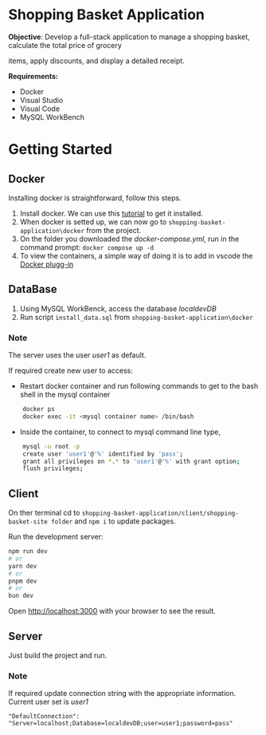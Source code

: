 # Shopping Basket Application

**Objective**: Develop a full-stack application to manage a shopping
basket, calculate the total price of grocery

items, apply discounts, and display a detailed receipt.

**Requirements:**

* Docker
* Visual Studio
* Visual Code
* MySQL WorkBench

# Getting Started

## Docker

Installing docker is straightforward, follow this steps.

1. Install docker. We can use this [tutorial](https://dev.azure.com/livetiles-products/Product/_wiki/wikis/IXP%20Developer%20Info/577/running-docker-ce-in-wsl2) to get it installed.
2. When docker is setted up, we can now go to `shopping-basket-application\docker` from the project.
3. On the folder you downloaded the _docker-compose.yml_, run in the command prompt: `docker compose up -d`
4. To view the containers, a simple way of doing it is to add in vscode the [Docker plugg-in](https://docs.docker.com/get-docker/)

## DataBase

1. Using MySQL WorkBenck, access the database _localdevDB_
2. Run script `install_data.sql` from `shopping-basket-application\docker`

### Note

 The server uses the user _user1_ as default.
 
 If required create new user to access:

 * Restart docker container and run following commands to get to the bash shell in the mysql container

```bash
    docker ps
    docker exec -it <mysql container name> /bin/bash 
```

* Inside the container, to connect to mysql command line type,
    
```bash
    mysql -u root -p
    create user 'user1'@'%' identified by 'pass';
    grant all privileges on *.* to 'user1'@'%' with grant option;
    flush privileges;
```


## Client

On ther terminal cd to `shopping-basket-application/client/shopping-basket-site folder` and `npm i` to update packages.

Run the development server:

```bash
npm run dev
# or
yarn dev
# or
pnpm dev
# or
bun dev
```

Open [http://localhost:3000](http://localhost:3000) with your browser to see the result.

## Server

Just build the project and run.

### Note

If required update connection string with the appropriate information. Current user set is _user1_

`"DefaultConnection": "Server=localhost;Database=localdevDB;user=user1;password=pass"`
